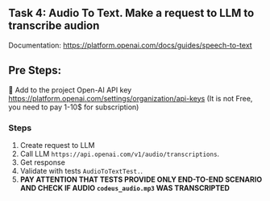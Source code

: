 ## Task 4: Audio To Text. Make a request to LLM to transcribe audion

Documentation: https://platform.openai.com/docs/guides/speech-to-text

## Pre Steps:
🔑 Add to the project Open-AI API key https://platform.openai.com/settings/organization/api-keys (It is not Free, you
   need to pay 1-10$ for subscription)


### Steps
1. Create request to LLM
2. Call LLM `https://api.openai.com/v1/audio/transcriptions`. 
3. Get response
4. Validate with tests `AudioToTextTest.`. 
5. **PAY ATTENTION THAT TESTS PROVIDE ONLY END-TO-END SCENARIO AND CHECK IF AUDIO `codeus_audio.mp3` WAS TRANSCRIPTED**